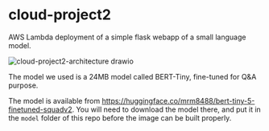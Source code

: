 # cloud-project2

AWS Lambda deployment of a simple flask webapp of a small language model.

![cloud-project2-architecture drawio](https://github.com/mcnuggets-lab/cloud-project2/assets/16054484/8504ebbd-681b-4ce9-9901-7a2cdb5e7eeb)

The model we used is a 24MB model called BERT-Tiny, fine-tuned for Q&A purpose.

The model is available from https://huggingface.co/mrm8488/bert-tiny-5-finetuned-squadv2. You will need to download the model there, and put it in the `model` folder of this repo before the image can be built properly.
